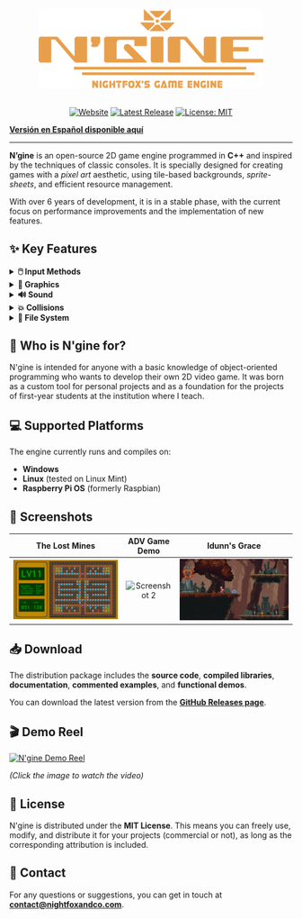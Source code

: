<div align="center">
    <img src="https://github.com/knightfox75/ngine/blob/master/Media/ngn_logo.png" alt="N'gine Logo" width="400"/>
</div>

</br>

<div align="center">

[![Website](https://img.shields.io/badge/Website-ngine.nightfoxandco.com-9cf?style=for-the-badge&logo=)](https://ngine.nightfoxandco.com/en/ngine_lib_en.html)
[![Latest Release](https://img.shields.io/github/v/release/knightfox_es/ngine?style=for-the-badge&logo=github)](https://github.com/knightfox_es/ngine/releases/latest)
[![License: MIT](https://img.shields.io/badge/License-MIT-yellow.svg?style=for-the-badge)](https://github.com/knightfox75/ngine/blob/main/LICENSE)

</div>

**[Versión en Español disponible aquí](README.md)**

---

**N’gine** is an open-source 2D game engine programmed in **C++** and inspired by the techniques of classic consoles. It is specially designed for creating games with a *pixel art* aesthetic, using tile-based backgrounds, *sprite-sheets*, and efficient resource management.

With over 6 years of development, it is in a stable phase, with the current focus on performance improvements and the implementation of new features.

## ✨ Key Features

<details>
<summary><strong>🖱️ Input Methods</strong></summary>
<ul>
    <li>Keyboard</li>
    <li>Mouse</li>
    <li>Gamepads (X-input standard)</li>
</ul>
</details>

<details>
<summary><strong>🎨 Graphics</strong></summary>
<ul>
    <li>Textures up to 8192×8192 pixels</li>
    <li>Large tile-based backgrounds</li>
    <li>Sprites with and without animation</li>
    <li>2D virtual camera</li>
    <li>Text layers and a canvas for primitives</li>
    <li>Blending modes, masks, and up to 8 simultaneous <i>viewports</i></li>
    <li>Ability to move, rotate, and scale all graphical elements</li>
</ul>
</details>

<details>
<summary><strong>🔊 Sound</strong></summary>
<ul>
    <li>Up to 4 simultaneous music/dialogue streams (OGG format)</li>
    <li>Up to 64 simultaneous sound effects (WAV format recommended)</li>
    <li>5-channel mixer with volume, panning, pitch, and loop control</li>
</ul>
</details>

<details>
<summary><strong>💥 Collisions</strong></summary>
<ul>
    <li>Bounding box detection with multiple colliders per sprite</li>
    <li>Pixel-perfect detection</li>
    <li><i>Raycasting</i> from a point to a sprite</li>
    <li>Collision maps with up to 255 colors</li>
</ul>
</details>

<details>
<summary><strong>📁 File System</strong></summary>
<ul>
    <li>Load resources directly from the file system</li>
    <li>Create resource packages with an encryption option</li>
    <li>Manage up to 127 resource repositories defined in a text file</li>
</ul>
</details>

## 🚀 Who is N'gine for?

N'gine is intended for anyone with a basic knowledge of object-oriented programming who wants to develop their own 2D video game. It was born as a custom tool for personal projects and as a foundation for the projects of first-year students at the institution where I teach.

## 💻 Supported Platforms

The engine currently runs and compiles on:
*   **Windows**
*   **Linux** (tested on Linux Mint)
*   **Raspberry Pi OS** (formerly Raspbian)

## 📸 Screenshots

| The Lost Mines | ADV Game Demo | Idunn's Grace |
|:---:|:---:|:---:|
| ![Screenshot 1](https://github.com/knightfox75/ngine/blob/master/Media/scr01.png) | ![Screenshot 2](https://github.com/knightfox75/ngine/blob/master/Media/images/scr02.png) | ![Screenshot 3](https://github.com/knightfox75/ngine/blob/master/Media/scr03.png) |

## 📥 Download

The distribution package includes the **source code**, **compiled libraries**, **documentation**, **commented examples**, and **functional demos**.

You can download the latest version from the **[GitHub Releases page](https://github.com/knightfox75/ngine/releases/latest)**.

## 🎬 Demo Reel

[![N'gine Demo Reel](https://img.youtube.com/vi/kIcG9lp1oI0/hqdefault.jpg)](https://www.youtube.com/watch?v=kIcG9lp1oI0)

*(Click the image to watch the video)*

## 📜 License

N'gine is distributed under the **MIT License**. This means you can freely use, modify, and distribute it for your projects (commercial or not), as long as the corresponding attribution is included.

## 📧 Contact

For any questions or suggestions, you can get in touch at **contact@nightfoxandco.com**.
